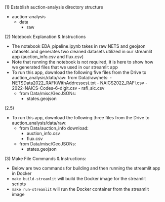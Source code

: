 (1) Establish auction-analysis directory structure
- auction-analysis
    - data
        - raw

(2) Notebook Explanation & Instructions
- The notebook EDA_pipeline.ipynb takes in raw NETS and geojson datasets and generates two cleaned datasets utilized in our streamlit app (auction_info.csv and flux.csv)
- Note that running the notebook is not required, it is here to show how we generated files that we used in our streamlit app
- To run this app, download the following five files from the Drive to auction_analysis/data/raw:
    from Data/raw/nets:
        - NETSData2022_RAFI(WithAddresses).txt
        - NAICS2022_RAFI.csv
        - 2022-NAICS-Codes-6-digit.csv
        - rafi_sic.csv
    - from Data/misc/GeoJSONs:
        - states.geojson

(2.5)
- To run this app, download the following three files from the Drive to auction_analysis/data/raw:
    - from Data/auction_info download:
        - auction_info.csv
        - flux.csv
    - from Data/misc/GeoJSONs:
        - states.geojson

(3) Make File Commands & Instructions:
- Below are two commands for building and then running the streamlit app in Docker
- ```make build-streamlit``` will build the Docker image for the streamlit scripts
- ```make run-streamlit``` will run the Docker container from the streamlit image